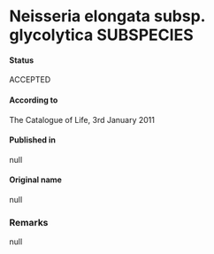 Neisseria elongata subsp. glycolytica SUBSPECIES
=======

#### Status
ACCEPTED

#### According to
The Catalogue of Life, 3rd January 2011

#### Published in
null

#### Original name
null

### Remarks
null